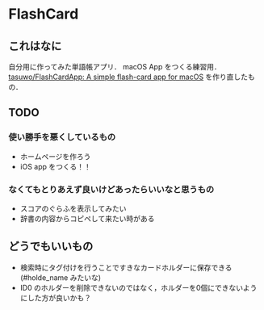 # FlashCard

## これはなに

自分用に作ってみた単語帳アプリ．
macOS App をつくる練習用．
[tasuwo/FlashCardApp: A simple flash-card app for macOS](https://github.com/tasuwo/FlashCardApp) を作り直したもの．

## TODO

### 使い勝手を悪くしているもの

- ホームページを作ろう
- iOS app をつくる！！

### なくてもとりあえず良いけどあったらいいなと思うもの

- スコアのぐらふを表示してみたい
- 辞書の内容からコピペして来たい時がある

## どうでもいいもの

- 検索時にタグ付けを行うことですきなカードホルダーに保存できる(#holde_name みたいな)
- ID0 のホルダーを削除できないのではなく，ホルダーを0個にできないようにした方が良いかも？
